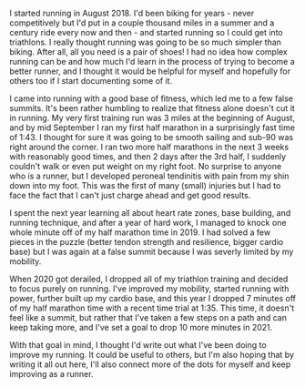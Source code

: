 I started running in August 2018. I'd been biking for years - never competitively but I'd put in a couple thousand miles in a summer and a century ride every now and then - and started running so I could get into triathlons. I really thought running was going to be so much simpler than biking. After all, all you need is a pair of shoes! I had no idea how complex running can be and how much I'd learn in the process of trying to become a better runner, and I thought it would be helpful for myself and hopefully for others too if I start documenting some of it.

I came into running with a good base of fitness, which led me to a few false summits. It's been rather humbling to realize that fitness alone doesn't cut it in running. My very first training run was 3 miles at the beginning of August, and by mid September I ran my first half marathon in a surprisingly fast time of 1:43. I thought for sure it was going to be smooth sailing and sub-90 was right around the corner. I ran two more half marathons in the next 3 weeks with reasonably good times, and then 2 days after the 3rd half, I suddenly couldn't walk or even put weight on my right foot. No surprise to anyone who is a runner, but I developed peroneal tendinitis with pain from my shin down into my foot. This was the first of many (small) injuries but I had to face the fact that I can't just charge ahead and get good results.

I spent the next year learning all about heart rate zones, base building, and running technique, and after a year of hard work, I managed to knock one whole minute off of my half marathon time in 2019. I had solved a few pieces in the puzzle (better tendon strength and resilience, bigger cardio base) but I was again at a false summit because I was severly limited by my mobility. 

When 2020 got derailed, I dropped all of my triathlon training and decided to focus purely on running. I've improved my mobility, started running with power, further built up my cardio base, and this year I dropped 7 minutes off of my half marathon time with a recent time trial at 1:35. This time, it doesn't feel like a summit, but rather that I've taken a few steps on a path and can keep taking more, and I've set a goal to drop 10 more minutes in 2021.

With that goal in mind, I thought I'd write out what I've been doing to improve my running. It could be useful to others, but I'm also hoping that by writing it all out here, I'll also connect more of the dots for myself and keep improving as a runner.
